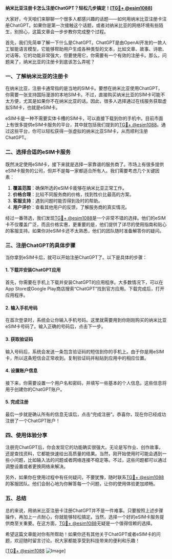 **纳米比亚注册卡怎么注册ChatGPT？轻松几步搞定！[[TG💪+ @esim1088](https://t.me/s/esim1088)]**

大家好，今天咱们来聊聊一个很多人都感兴趣的话题——如何用纳米比亚注册卡注册ChatGPT。如果你是第一次接触这个话题，或者对纳米比亚的网络环境有些陌生，别担心，这篇文章会一步步教你完成整个过程。

首先，我们先简单了解一下什么是ChatGPT。ChatGPT是由OpenAI开发的一款人工智能语言模型，它能够帮助用户生成各种类型的文本，比如文章、故事、诗歌、对话等。它的功能非常强大，但要使用它，你需要有一个有效的注册卡。那么，问题来了，纳米比亚的注册卡到底该怎么弄呢？

### 一、了解纳米比亚的注册卡

在纳米比亚，注册卡通常指的是当地的SIM卡。要想在纳米比亚使用ChatGPT，你需要一张支持国际漫游的本地SIM卡。不过，直接购买纳米比亚的SIM卡可能不太方便，尤其是如果你不在纳米比亚的话。因此，很多人选择通过在线服务获取虚拟SIM卡，也就是eSIM卡。

eSIM卡是一种不需要实体卡槽的SIM卡，可以直接下载到你的手机中。目前市面上有很多提供eSIM卡服务的平台，其中就包括我们提到的[TG💪+ @esim1088](https://t.me/s/esim1088)。通过这些平台，你可以轻松获得一张虚拟的纳米比亚SIM卡，从而顺利注册ChatGPT。

### 二、选择合适的eSIM卡服务

既然决定使用eSIM卡，接下来就是选择一家靠谱的服务商了。市场上有很多提供eSIM卡服务的公司，但并不是每一家都适合所有人。我们需要考虑几个关键因素：

1. **覆盖范围**：确保所选的eSIM卡能够在纳米比亚正常工作。
2. **价格合理**：比较不同服务商的价格，找到性价比最高的方案。
3. **客服支持**：遇到问题时能否得到及时的帮助。
4. **用户评价**：查看其他用户的反馈，了解服务商的真实情况。

经过一番筛选，我们发现[TG💪+ @esim1088](https://t.me/s/esim1088)是一个非常不错的选择。他们的eSIM卡不仅覆盖广泛，而且价格实惠，更重要的是，他们提供了详尽的使用指南和贴心的客服支持。如果你对eSIM卡还不太熟悉，他们的团队随时准备解答你的疑问。

### 三、注册ChatGPT的具体步骤

当你拿到eSIM卡后，就可以开始注册ChatGPT了。以下是具体的步骤：

#### 1. 下载并安装ChatGPT应用

首先，你需要在手机上下载并安装ChatGPT的应用程序。大多数情况下，可以在App Store或Google Play商店搜索“ChatGPT”找到官方应用。下载完成后，打开应用程序。

#### 2. 输入手机号码

在首次登录时，系统会让你输入手机号码。这里就需要用到你刚刚购买的纳米比亚eSIM卡号码了。输入正确的号码后，点击下一步。

#### 3. 获取验证码

输入号码后，系统会发送一条包含验证码的短信到你的手机上。由于你是用eSIM卡，所以这条短信会正常收到。复制验证码并粘贴到应用中的相应位置。

#### 4. 设置账户信息

接下来，你需要设置一个用户名和密码，并填写一些基本的个人信息。这些信息将用于创建你的ChatGPT账户。

#### 5. 完成注册

最后一步就是确认所有的信息无误后，点击“完成注册”。恭喜你，现在你已经成功注册了一个ChatGPT账户！

### 四、使用体验分享

注册完ChatGPT后，你会发现它的功能确实很强大。无论是写作业、创作故事，还是查找资料，它都能快速给出高质量的结果。当然，刚开始使用时可能会遇到一些小问题，比如输入法的问题或者网络连接不稳定等。不过，这些问题都可以通过调整设置或者更换网络来解决。

另外，如果你在使用过程中有任何疑问，不要犹豫，随时联系[TG💪+ @esim1088](https://t.me/s/esim1088)的客服团队。他们会耐心地为你解答每一个问题，让你的使用体验更加顺畅。

### 五、总结

总的来说，用纳米比亚注册卡注册ChatGPT并不是一件难事。只要按照上述步骤操作，再加上一点耐心，你就能够轻松搞定。当然，选择一个好的eSIM卡服务提供商至关重要。在这方面，[TG💪+ @esim1088](https://t.me/s/esim1088)无疑是一个值得信赖的选择。

希望这篇文章能对你有所帮助！如果你还有其他关于ChatGPT或者eSIM卡的问题，欢迎随时留言讨论。祝大家都能享受到科技带来的便利和乐趣！

[[TG💪+ @esim1088](https://t.me/s/esim1088) ![Image](https://i.postimg.cc/4NQfJmqS/Snipaste-2025-05-13-00-14-12.png)]